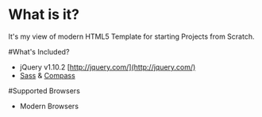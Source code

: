 # What is it?

It's my view of modern HTML5 Template for starting Projects from Scratch. 

#What's Included?

* jQuery v1.10.2 [http://jquery.com/](http://jquery.com/)
* [Sass](http://sass-lang.com/) & [Compass](http://compass-style.org/)

#Supported Browsers
* Modern Browsers
